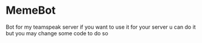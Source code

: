 # MemeBot
 Bot for my teamspeak server if you want to use it for your server u can do it but you may change some code to do so
